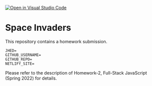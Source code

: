 [![Open in Visual Studio Code](https://classroom.github.com/assets/open-in-vscode-f059dc9a6f8d3a56e377f745f24479a46679e63a5d9fe6f495e02850cd0d8118.svg)](https://classroom.github.com/online_ide?assignment_repo_id=6986769&assignment_repo_type=AssignmentRepo)
# Space Invaders

This repository contains a homework submission.

```text
JHED=
GITHUB_USERNAME=
GITHUB_REPO=
NETLIFY_SITE=
```

Please refer to the description of Homework-2, Full-Stack JavaScript (Spring 2022) for details.
